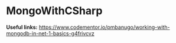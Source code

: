 # MongoWithCSharp
**Useful links:** https://www.codementor.io/pmbanugo/working-with-mongodb-in-net-1-basics-g4frivcvz
